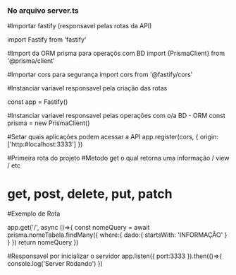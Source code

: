 ### No arquivo server.ts
#Importar fastify (responsavel pelas rotas da API)

import Fastify from 'fastify'

#Import da ORM prisma para operaçõs com BD
import {PrismaClient} from '@prisma/client'

#Importar cors para segurança
import cors from '@fastify/cors'


#Instanciar variavel responsavel pela criação das rotas

const app = Fastify()

#Instanciar variavel responsavel pelas operações com o/a BD - ORM
const prisma = new PrismaClient()

#Setar quais aplicações podem acessar a API
app.register(cors, {
	origin: ['http:#localhost:3333']
})




#Primeira rota do projeto 
#Metodo get o qual retorna uma informação / view / etc
# get, post, delete, put, patch
#Exemplo de Rota

app.get('/', async ()=>{
	const nomeQuery = await prisma.nomeTabela.findMany({
		where:{
			dado:{
				startsWith: 'INFORMAÇÃO'
			}
		}
	})
	return nomeQuery
})

#Responsavel por inicializar o servidor
app.listen({
	port:3333
}).then(()=>{
	console.log('Server Rodando')
})
